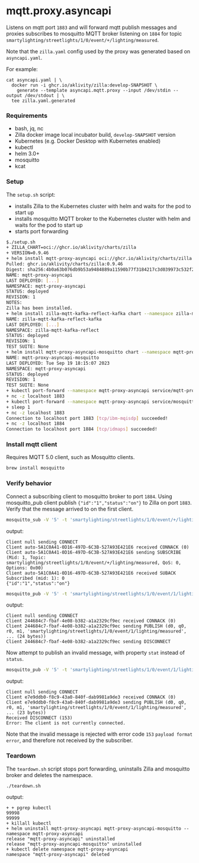 # mqtt.proxy.asyncapi

Listens on mqtt port `1883` and will forward mqtt publish messages and proxies subscribes to mosquitto MQTT broker listening on `1884` for topic `smartylighting/streetlights/1/0/event/+/lighting/measured`.

Note that the `zilla.yaml` config used by the proxy was generated based on `asyncapi.yaml`.

For example:
```
cat asyncapi.yaml | \
  docker run -i ghcr.io/aklivity/zilla:develop-SNAPSHOT \
    generate --template asyncapi.mqtt.proxy --input /dev/stdin --output /dev/stdout | \
  tee zilla.yaml.generated
```

### Requirements

- bash, jq, nc
- Zilla docker image local incubator build, `develop-SNAPSHOT` version
- Kubernetes (e.g. Docker Desktop with Kubernetes enabled)
- kubectl
- helm 3.0+
- mosquitto
- kcat

### Setup

The `setup.sh` script:

- installs Zilla to the Kubernetes cluster with helm and waits for the pod to start up
- installs mosquitto MQTT broker to the Kubernetes cluster with helm and waits for the pod to start up
- starts port forwarding

```bash
$./setup.sh 
+ ZILLA_CHART=oci://ghcr.io/aklivity/charts/zilla
+ VERSION=0.9.46
+ helm install mqtt-proxy-asyncapi oci://ghcr.io/aklivity/charts/zilla --version 0.9.46 --namespace mqtt-proxy-asyncapi --create-namespace --wait --values values.yaml --set-file 'zilla\.yaml=zilla.yaml'
Pulled: ghcr.io/aklivity/charts/zilla:0.9.46
Digest: sha256:4b0a63b076db9b53a9484889a11590b77f3184217c3d039973c532f25940adbc
NAME: mqtt-proxy-asyncapi
LAST DEPLOYED: [...]
NAMESPACE: mqtt-proxy-asyncapi
STATUS: deployed
REVISION: 1
NOTES:
Zilla has been installed.
+ helm install zilla-mqtt-kafka-reflect-kafka chart --namespace zilla-mqtt-kafka-reflect --create-namespace --wait
NAME: zilla-mqtt-kafka-reflect-kafka
LAST DEPLOYED: [...]
NAMESPACE: zilla-mqtt-kafka-reflect
STATUS: deployed
REVISION: 1
TEST SUITE: None
+ helm install mqtt-proxy-asyncapi-mosquitto chart --namespace mqtt-proxy-asyncapi --create-namespace --wait
NAME: mqtt-proxy-asyncapi-mosquitto
LAST DEPLOYED: Tue Sep 19 18:15:07 2023
NAMESPACE: mqtt-proxy-asyncapi
STATUS: deployed
REVISION: 1
TEST SUITE: None
+ kubectl port-forward --namespace mqtt-proxy-asyncapi service/mqtt-proxy-asyncapi-zilla 1883
+ nc -z localhost 1883
+ kubectl port-forward --namespace mqtt-proxy-asyncapi service/mosquitto 1884
+ sleep 1
+ nc -z localhost 1883
Connection to localhost port 1883 [tcp/ibm-mqisdp] succeeded!
+ nc -z localhost 1884
Connection to localhost port 1884 [tcp/idmaps] succeeded!

```

### Install mqtt client

Requires MQTT 5.0 client, such as Mosquitto clients.

```bash
brew install mosquitto
```

### Verify behavior

Connect a subscribing client to mosquitto broker to port `1884`. Using mosquitto_pub client publish `{"id":"1","status":"on"}` to Zilla on port `1883`. Verify that the message arrived to on the first client.
```bash
mosquitto_sub -V '5' -t 'smartylighting/streetlights/1/0/event/+/lighting/measured' -d -p 1884
```
output:
```
Client null sending CONNECT
Client auto-5A1C0A41-0D16-497D-6C3B-527A93E421E6 received CONNACK (0)
Client auto-5A1C0A41-0D16-497D-6C3B-527A93E421E6 sending SUBSCRIBE (Mid: 1, Topic: smartylighting/streetlights/1/0/event/+/lighting/measured, QoS: 0, Options: 0x00)
Client auto-5A1C0A41-0D16-497D-6C3B-527A93E421E6 received SUBACK
Subscribed (mid: 1): 0
{"id":"1","status":"on"}
```

```bash
mosquitto_pub -V '5' -t 'smartylighting/streetlights/1/0/event/1/lighting/measured' -m '{"id":"1","status":"on"}' -d
```
output:
```
Client null sending CONNECT
Client 244684c7-fbaf-4e08-b382-a1a2329cf9ec received CONNACK (0)
Client 244684c7-fbaf-4e08-b382-a1a2329cf9ec sending PUBLISH (d0, q0, r0, m1, 'smartylighting/streetlights/1/0/event/1/lighting/measured', ... (24 bytes))
Client 244684c7-fbaf-4e08-b382-a1a2329cf9ec sending DISCONNECT
```

Now attempt to publish an invalid message, with property `stat` instead of `status`.

```bash
mosquitto_pub -V '5' -t 'smartylighting/streetlights/1/0/event/1/lighting/measured' -m '{"id":"1","stat":"off"}' -d --repeat 2 --repeat-delay 3
```
output:
```
Client null sending CONNECT
Client e7e9ddb0-f8c9-43a0-840f-dab9981a9de3 received CONNACK (0)
Client e7e9ddb0-f8c9-43a0-840f-dab9981a9de3 sending PUBLISH (d0, q0, r0, m1, 'smartylighting/streetlights/1/0/event/1/lighting/measured', ... (23 bytes))
Received DISCONNECT (153)
Error: The client is not currently connected.
```

Note that the invalid message is rejected with error code `153` `payload format error`, and therefore not received by the subscriber.

### Teardown

The `teardown.sh` script stops port forwarding, uninstalls Zilla and mosquitto broker and deletes the namespace.

```bash
./teardown.sh

```

output:

```text
+ + pgrep kubectl
99998
99999
+ killall kubectl
+ helm uninstall mqtt-proxy-asyncapi mqtt-proxy-asyncapi-mosquitto --namespace mqtt-proxy-asyncapi
release "mqtt-proxy-asyncapi" uninstalled
release "mqtt-proxy-asyncapi-mosquitto" uninstalled
+ kubectl delete namespace mqtt-proxy-asyncapi
namespace "mqtt-proxy-asyncapi" deleted
```
